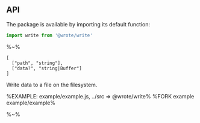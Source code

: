 ## API

The package is available by importing its default function:

```js
import write from '@wrote/write'
```

%~%

```## async write
[
  ["path", "string"],
  ["data?", "string|Buffer"]
]
```

Write data to a file on the filesystem.

%EXAMPLE: example/example.js, ../src => @wrote/write%
%FORK example example/example%

%~%